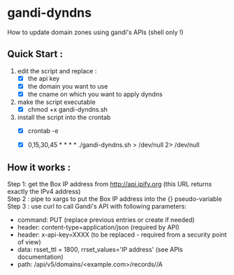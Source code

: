 # gandi-dyndns
How to update domain zones using gandi's APIs (shell only !)


## Quick Start : 
1. edit the script and replace :
   - [x] the api key
   - [x] the domain you want to use
   - [x] the cname on which you want to apply dyndns
1. make the script executable
   - [x] chmod +x gandi-dyndns.sh
1. install the script into the crontab
   - [x] crontab -e
   - [x] 0,15,30,45 * * * * ./gandi-dyndns.sh > /dev/null 2> /dev/null
  

## How it works :
Step 1: get the Box IP address from http://api.ipify.org (this URL returns exactly the IPv4 address)  
Step 2 : pipe to xargs to put the Box IP address into the {} pseudo-variable  
Step 3 : use curl to call Gandi's API with following parameters:  
  * command: PUT (replace previous entries or create if needed)
  * header: content-type=application/json (required by API)
  * header: x-api-key=XXXX (to be replaced - required from a security point of view)
  * data:  rsset_ttl = 1800, rrset_values='IP address' (see APIs documentation)
  * path: /api/v5/domains/<example.com>/records/<my entry>/A
  

